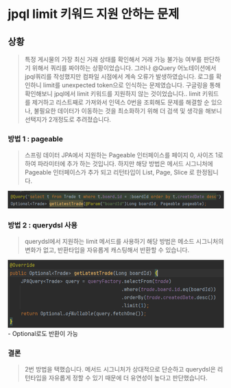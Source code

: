 

# jpql limit 키워드 지원 안하는 문제

## 상황

> 특정 게시물의 가장 최신 거래 상태를 확인해서 거래 가능 불가능 여부를 판단하기 위해서 쿼리를 짜야하는
> 상황이었습니다. 그러나 @Query 어노테이션에서 jpql쿼리를 작성했지만 컴파일 시점에서 계속 오류가 발생하였습니다.
> 로그를 확인하니 limit를 unexpected token으로 인식하는 문제였습니다. 구글링을 통해 확인해보니 jpql에서
> limit 키워드를 지원하지 않는 것이었습니다.. limit 키워드를 제거하고 리스트째로 가져와서 인덱스 0번을 조회해도
> 문제를 해결할 순 있으나, 불필요한 데이터가 이동하는 것을 최소화하기 위해 더 검색 및 생각을 해보니 선택지가 2개정도로
> 추려졌습니다.

### 방법 1 : pageable

> 스프링 데이터 JPA에서 지원하는 Pageable 인터페이스를 페이지 0, 사이즈 1로 하여 파라미터에 추가 하는 것입니다.
> 하지만 해당 방법은 메서드 시그니처에 Pageable 인터페이스가 추가 되고 리턴타입이 List, Page, Slice 로 한정됩니다.

<img src="./image/problem3/problem-3-223001.png">


### 방법 2 : querydsl 사용

> querydsl에서 지원하는 limit 메서드를 사용하기
> 해당 방법은 메소드 시그니처의 변화가 없고, 반환타입을 자유롭게 캐스팅해서 반환할 수 있습니다.

<img src="./image/problem3/problem-3-223156.png">
- Optional로도 반환이 가능

### 결론

> 2번 방법을 택했습니다. 메서드 시그니처가 상대적으로 단순하고
> querydsl은 리턴타입을 자유롭게 정할 수 있기 때문에 더 유연성이 높다고 판단했습니다.
